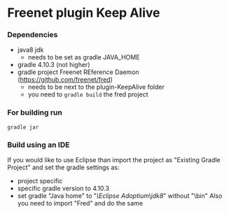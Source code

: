 # Freenet plugin Keep Alive

### Dependencies
- java8 jdk
    - needs to be set as gradle JAVA_HOME
- gradle 4.10.3 (not higher)
- gradle project Freenet REference Daemon (https://github.com/freenet/fred)
    - needs to be next to the plugin-KeepAlive folder
    - you need to `gradle build` the fred project

### For building run
```
gradle jar
```

### Build using an IDE
If you would like to use Eclipse than import the project as "Existing Gradle Project" and set the gradle settings as:
- project specific
- specific gradle version to 4.10.3
- set gradle "Java home" to "*\Eclipse Adoptium\jdk8*" without "\bin"
Also you need to import "Fred" and do the same
